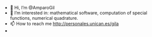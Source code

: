 - 👋 Hi, I’m @AmparoGil
- 👀 I’m interested in: mathematical software, computation of special functions, numerical quadrature.
- 📫 How to reach me http://personales.unican.es/gila
- 


<!---
AmparoGil/AmparoGil is a ✨ special ✨ repository because its `README.md` (this file) appears on your GitHub profile.
You can click the Preview link to take a look at your changes.
--->

